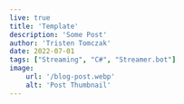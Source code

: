 ```yaml
---
live: true
title: 'Template'
description: 'Some Post'
author: 'Tristen Tomczak'
date: 2022-07-01
tags: ["Streaming", "C#", "Streamer.bot"]
image:
    url: '/blog-post.webp'
    alt: 'Post Thumbnail'
---
```


